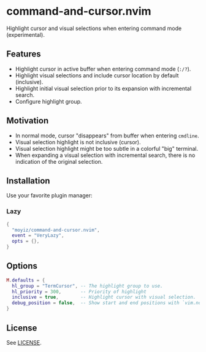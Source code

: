 # command-and-cursor.nvim

Highlight cursor and visual selections when entering command mode (experimental).

## Features
- Highlight cursor in active buffer when entering command mode (`:/?`).
- Highlight visual selections and include cursor location by default
  (inclusive).
- Highlight initial visual selection prior to its expansion with incremental
  search.
- Configure highlight group.

## Motivation
- In normal mode, cursor "disappears" from buffer when entering `cmdline`.
- Visual selection highlight is not inclusive (cursor).
- Visual selection highlight might be too subtle in a colorful "big" terminal.
- When expanding a visual selection with incremental search, there is no
  indication of the original selection.

## Installation
Use your favorite plugin manager:
### Lazy

```lua
{
  "moyiz/command-and-cursor.nvim",
  event = "VeryLazy",
  opts = {},
}
```

## Options
```lua
M.defaults = {
  hl_group = "TermCursor", -- The highlight group to use.
  hl_priority = 300,       -- Priority of highlight
  inclusive = true,        -- Highlight cursor with visual selection.
  debug_position = false,  -- Show start and end positions with `vim.notify`.
}
````

## License

See [LICENSE](./LICENSE).
